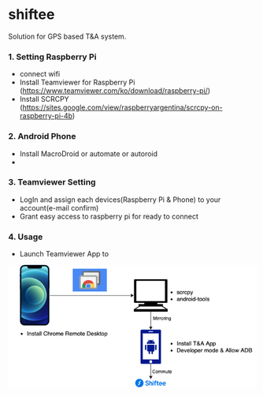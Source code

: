 # shiftee
Solution for GPS based T&amp;A system.

### 1. Setting Raspberry Pi
- connect wifi
- Install Teamviewer for Raspberry Pi (https://www.teamviewer.com/ko/download/raspberry-pi/)
- Install SCRCPY (https://sites.google.com/view/raspberryargentina/scrcpy-on-raspberry-pi-4b)

### 2. Android Phone
- Install MacroDroid or automate or autoroid
- 

### 3. Teamviewer Setting
- LogIn and assign each devices(Raspberry Pi & Phone) to your account(e-mail confirm)
- Grant easy access to raspberry pi for ready to connect

### 4. Usage
- Launch Teamviewer App to 

![Self-editing Diagram](https://github.com/wsy8029/shiftee/blob/main/connection.png)
